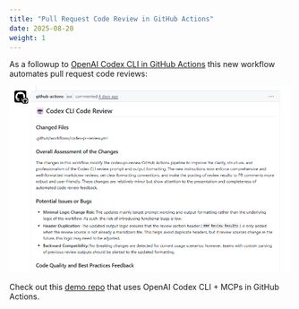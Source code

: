 ```yaml
---
title: "Pull Request Code Review in GitHub Actions"
date: 2025-08-20
weight: 1
---
```


As a followup to [OpenAI Codex CLI in GitHub Actions](/posts/2025-08-08-openai-codex-in-github-actions/) this new workflow automates pull request code reviews:

![pr-review-comment.png](pr-review-comment.png)

Check out this [demo repo](https://github.com/danielpaval/ai-workflow-use-cases/blob/main/.github/workflows/codex-pr-review.yml) that uses OpenAI Codex CLI + MCPs in GitHub Actions.

